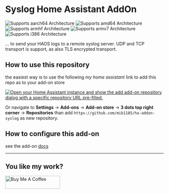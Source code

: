 # Syslog Home Assistant AddOn

![Supports aarch64 Architecture][aarch64-shield] ![Supports amd64 Architecture][amd64-shield] ![Supports armhf Architecture][armhf-shield] ![Supports armv7 Architecture][armv7-shield] ![Supports i386 Architecture][i386-shield]

 ... to send your HAOS logs to a remote syslog server. UDP and TCP transport is support, as also TLS encrypted transport.

## How to use this repository

the easiest way is to use the following *my home assistant* link to add this repo as to your add-on store

[![Open your Home Assistant instance and show the add add-on repository dialog with a specific repository URL pre-filled.](https://my.home-assistant.io/badges/supervisor_add_addon_repository.svg)](https://my.home-assistant.io/redirect/supervisor_add_addon_repository/?repository_url=https%3A%2F%2Fgithub.com%2Fmib1185%2Fha-addon-syslog)

Or navigate to **Settings** -> **Add-ons** -> **Add-on store** -> **3 dots top right corner** -> **Repositories** than add `https://github.com/mib1185/ha-addon-syslog` as new repository.

## How to configure this add-on

see the add-on [docs](syslog/DOCS.md)

---

## You like my work?

<a href="https://www.buymeacoffee.com/mib1185" target="_blank"><img src="https://cdn.buymeacoffee.com/buttons/v2/default-yellow.png" alt="Buy Me A Coffee" height="41" width="174"></a>

[aarch64-shield]: https://img.shields.io/badge/aarch64-yes-green.svg
[amd64-shield]: https://img.shields.io/badge/amd64-yes-green.svg
[armhf-shield]: https://img.shields.io/badge/armhf-yes-green.svg
[armv7-shield]: https://img.shields.io/badge/armv7-yes-green.svg
[i386-shield]: https://img.shields.io/badge/i386-yes-green.svg
